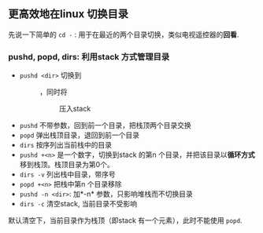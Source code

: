## 更高效地在linux 切换目录

先说一下简单的 `cd -` : 用于在最近的两个目录切换，类似电视遥控器的**回看**.

### pushd, popd, dirs: 利用stack 方式管理目录

* `pushd <dir>` 切换到<dir>，同时将<dir>压入stack
* `pushd` 不带参数，回到前一个目录，把栈顶两个目录交换
* `popd` 弹出栈顶目录，退回到前一个目录
* `dirs` 按序列出当前栈中的目录
* `pushd +<n>` <n>是一个数字，切换到stack 的第n 个目录，并把该目录以**循环方式**移到栈顶。栈顶目录为第0个。
* `dirs -v` 列出栈中目录，带序号
* `popd +<n>` 把栈中第n 个目录移除
* `pushd -n <dir>`: 加*-n* 参数，只影响堆栈而不切换目录
* `dirs -c` 清空stack, 当前目录不受影响

默认清空下，当前目录作为栈顶（即stack 有一个元素），此时不能使用 `popd`.
